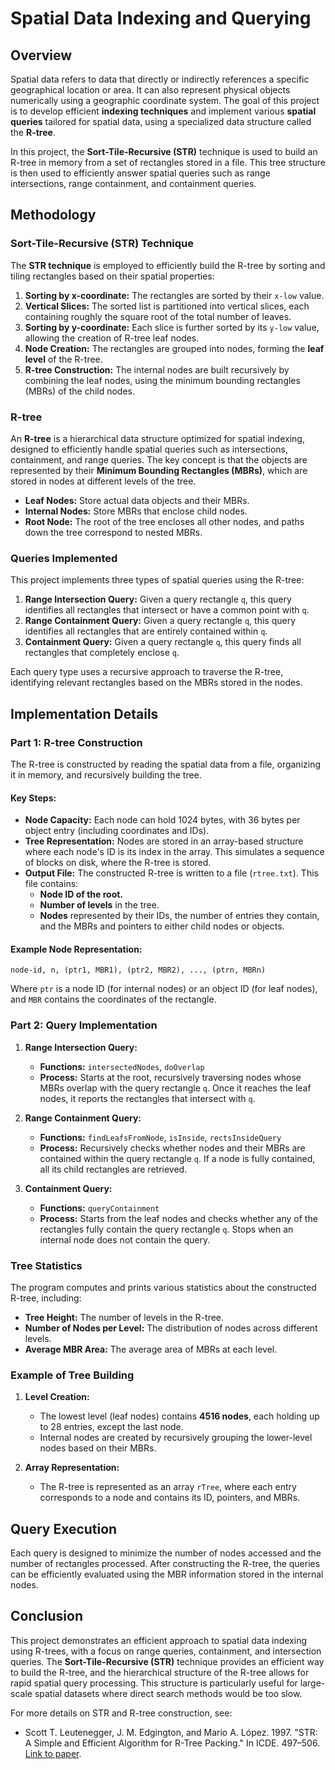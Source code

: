 # Spatial Data Indexing and Querying

## Overview

Spatial data refers to data that directly or indirectly references a specific geographical location or area. It can also represent physical objects numerically using a geographic coordinate system. The goal of this project is to develop efficient **indexing techniques** and implement various **spatial queries** tailored for spatial data, using a specialized data structure called the **R-tree**.

In this project, the **Sort-Tile-Recursive (STR)** technique is used to build an R-tree in memory from a set of rectangles stored in a file. This tree structure is then used to efficiently answer spatial queries such as range intersections, range containment, and containment queries. 

## Methodology

### Sort-Tile-Recursive (STR) Technique

The **STR technique** is employed to efficiently build the R-tree by sorting and tiling rectangles based on their spatial properties:
1. **Sorting by x-coordinate:** The rectangles are sorted by their `x-low` value.
2. **Vertical Slices:** The sorted list is partitioned into vertical slices, each containing roughly the square root of the total number of leaves.
3. **Sorting by y-coordinate:** Each slice is further sorted by its `y-low` value, allowing the creation of R-tree leaf nodes.
4. **Node Creation:** The rectangles are grouped into nodes, forming the **leaf level** of the R-tree.
5. **R-tree Construction:** The internal nodes are built recursively by combining the leaf nodes, using the minimum bounding rectangles (MBRs) of the child nodes.

### R-tree

An **R-tree** is a hierarchical data structure optimized for spatial indexing, designed to efficiently handle spatial queries such as intersections, containment, and range queries. The key concept is that the objects are represented by their **Minimum Bounding Rectangles (MBRs)**, which are stored in nodes at different levels of the tree.

- **Leaf Nodes:** Store actual data objects and their MBRs.
- **Internal Nodes:** Store MBRs that enclose child nodes.
- **Root Node:** The root of the tree encloses all other nodes, and paths down the tree correspond to nested MBRs.

### Queries Implemented

This project implements three types of spatial queries using the R-tree:

1. **Range Intersection Query:** Given a query rectangle `q`, this query identifies all rectangles that intersect or have a common point with `q`.
2. **Range Containment Query:** Given a query rectangle `q`, this query identifies all rectangles that are entirely contained within `q`.
3. **Containment Query:** Given a query rectangle `q`, this query finds all rectangles that completely enclose `q`.

Each query type uses a recursive approach to traverse the R-tree, identifying relevant rectangles based on the MBRs stored in the nodes.

## Implementation Details

### Part 1: R-tree Construction

The R-tree is constructed by reading the spatial data from a file, organizing it in memory, and recursively building the tree.

#### Key Steps:
- **Node Capacity:** Each node can hold 1024 bytes, with 36 bytes per object entry (including coordinates and IDs).
- **Tree Representation:** Nodes are stored in an array-based structure where each node's ID is its index in the array. This simulates a sequence of blocks on disk, where the R-tree is stored.
- **Output File:** The constructed R-tree is written to a file (`rtree.txt`). This file contains:
  - **Node ID of the root.**
  - **Number of levels** in the tree.
  - **Nodes** represented by their IDs, the number of entries they contain, and the MBRs and pointers to either child nodes or objects.
  
#### Example Node Representation:
```
node-id, n, (ptr1, MBR1), (ptr2, MBR2), ..., (ptrn, MBRn)
```

Where `ptr` is a node ID (for internal nodes) or an object ID (for leaf nodes), and `MBR` contains the coordinates of the rectangle.

### Part 2: Query Implementation

1. **Range Intersection Query:**
   - **Functions:** `intersectedNodes`, `doOverlap`
   - **Process:** Starts at the root, recursively traversing nodes whose MBRs overlap with the query rectangle `q`. Once it reaches the leaf nodes, it reports the rectangles that intersect with `q`.

2. **Range Containment Query:**
   - **Functions:** `findLeafsFromNode`, `isInside`, `rectsInsideQuery`
   - **Process:** Recursively checks whether nodes and their MBRs are contained within the query rectangle `q`. If a node is fully contained, all its child rectangles are retrieved.

3. **Containment Query:**
   - **Functions:** `queryContainment`
   - **Process:** Starts from the leaf nodes and checks whether any of the rectangles fully contain the query rectangle `q`. Stops when an internal node does not contain the query.

### Tree Statistics

The program computes and prints various statistics about the constructed R-tree, including:
- **Tree Height:** The number of levels in the R-tree.
- **Number of Nodes per Level:** The distribution of nodes across different levels.
- **Average MBR Area:** The average area of MBRs at each level.

### Example of Tree Building

1. **Level Creation:**
   - The lowest level (leaf nodes) contains **4516 nodes**, each holding up to 28 entries, except the last node.
   - Internal nodes are created by recursively grouping the lower-level nodes based on their MBRs.

2. **Array Representation:**
   - The R-tree is represented as an array `rTree`, where each entry corresponds to a node and contains its ID, pointers, and MBRs.

## Query Execution

Each query is designed to minimize the number of nodes accessed and the number of rectangles processed. After constructing the R-tree, the queries can be efficiently evaluated using the MBR information stored in the internal nodes.

## Conclusion

This project demonstrates an efficient approach to spatial data indexing using R-trees, with a focus on range queries, containment, and intersection queries. The **Sort-Tile-Recursive (STR)** technique provides an efficient way to build the R-tree, and the hierarchical structure of the R-tree allows for rapid spatial query processing. This structure is particularly useful for large-scale spatial datasets where direct search methods would be too slow.

For more details on STR and R-tree construction, see:  
- Scott T. Leutenegger, J. M. Edgington, and Mario A. López. 1997. "STR: A Simple and Efficient Algorithm for R-Tree Packing." In ICDE. 497–506.  
  [Link to paper](https://apps.dtic.mil/sti/pdfs/ADA324493.pdf).
